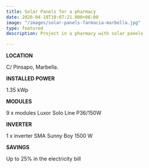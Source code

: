 ```yaml
---
title: Solar Panels for a pharmacy
date: 2020-04-18T10:07:21.000+06:00
image: "/images/solar-panels-farmacia-marbella.jpg"
type: featured
description: Project in a pharmacy with solar panels

---
```

**LOCATION**

C/ Pinsapo, Marbella.

**INSTALLED POWER**

1\.35 kWp

**MODULES**

9 x modules Luxor Solo Line P36/150W

**INVERTER**

1 x inverter SMA Sunny Boy 1500 W

**SAVINGS**

Up to 25% in the electricity bill